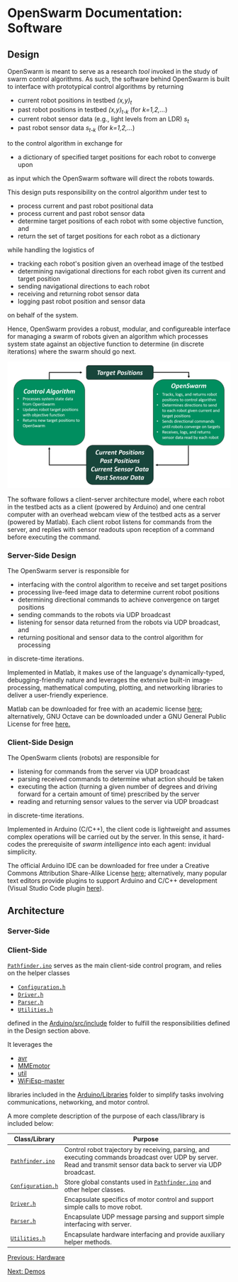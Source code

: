 # OpenSwarm Documentation: Software

## Design

OpenSwarm is meant to serve as a research _tool_ invoked in the study of swarm control algorithms. As such, the software behind OpenSwarm is built to interface with prototypical control algorithms by returning

- current robot positions in testbed _(x,y)<sub>t</sub>_
- past robot positions in testbed _(x,y)<sub>t-k</sub>_ (for _k=1,2,..._)
- current robot sensor data (e.g., light levels from an LDR) _s<sub>t</sub>_
- past robot sensor data _s<sub>t-k</sub>_ (for _k=1,2,..._)

to the control algorithm in exchange for 

- a dictionary of specified target positions for each robot to converge upon

as input which the OpenSwarm software will direct the robots towards.

This design puts responsibility on the control algorithm under test to

- process current and past robot positional data
- process current and past robot sensor data
- determine target positions of each robot with some objective function, and
- return the set of target positions for each robot as a dictionary

while handling the logistics of 

- tracking each robot's position given an overhead image of the testbed
- determining navigational directions for each robot given its current and target position
- sending navigational directions to each robot
- receiving and returning robot sensor data
- logging past robot position and sensor data

on behalf of the system.

Hence, OpenSwarm provides a robust, modular, and configureable interface for managing a swarm of robots given an algorithm which processes system state against an objective function to determine (in discrete iterations) where the swarm should go next.

![](Images/SoftwareInterface.png)

The software follows a client-server architecture model, where each robot in the testbed acts as a client (powered by Arduino) and one central computer with an overhead webcam view of the testbed acts as a server (powered by Matlab). Each client robot listens for commands from the server, and replies with sensor readouts upon reception of a command before executing the command.

### Server-Side Design

The OpenSwarm server is responsible for 

- interfacing with the control algorithm to receive and set target positions
- processing live-feed image data to determine current robot positions
- determining directional commands to achieve convergence on target positions
- sending commands to the robots via UDP broadcast
- listening for sensor data returned from the robots via UDP broadcast, and 
- returning positional and sensor data to the control algorithm for processing 

in discrete-time iterations.

Implemented in Matlab, it makes use of the language's dynamically-typed, debugging-friendly nature and leverages the extensive built-in image-processing, mathematical computing, plotting, and networking libraries to deliver a user-friendly experience.

Matlab can be downloaded for free with an academic license [here](https://www.mathworks.com/products/matlab.html); alternatively, GNU Octave can be downloaded under a GNU General Public License for free [here.](https://www.gnu.org/software/octave/)

### Client-Side Design

The OpenSwarm clients (robots) are responsible for

- listening for commands from the server via UDP broadcast
- parsing received commands to determine what action should be taken
- executing the action (turning a given number of degrees and driving forward for a certain amount of time) prescribed by the server
- reading and returning sensor values to the server via UDP broadcast

in discrete-time iterations.

Implemented in Arduino (C/C++), the client code is lightweight and assumes complex operations will be carried out by the server. In this sense, it hard-codes the prerequisite of _swarm intelligence_ into each agent: invidual simplicity.

The official Arduino IDE can be downloaded for free under a Creative Commons Attribution Share-Alike License [here](https://www.arduino.cc/en/Main/Software); alternatively, many popular text editors provide plugins to support Arduino and C/C++ development (Visual Studio Code plugin [here](https://marketplace.visualstudio.com/items?itemName=vsciot-vscode.vscode-arduino)).

## Architecture

### Server-Side

### Client-Side

[`Pathfinder.ino`](../Arduino/src/Pathfinder.ino) serves as the main client-side control program, and relies on the helper classes

- [`Configuration.h`](../Arduino/src/include/Configuration.h)
- [`Driver.h`](../Arduino/src/include/Driver.h)
- [`Parser.h`](../Arduino/src/include/Parser.h)
- [`Utilities.h`](../Arduino/src/include/Utilities.h)

defined in the [Arduino/src/include](../Arduino/src/include/) folder to fulfill the responsibilities defined in the Design section above.

It leverages the

- [avr](../Arduino/Libraries/avr/)
- [MMEmotor](../Arduino/Libraries/MMEmotor/)
- [util](../Arduino/Libraries/util/)
- [WiFiEsp-master](../Arduino/Libraries/WiFiEsp-master)

libraries included in the [Arduino/Libraries](../Arduino/Libraries/) folder to simplify tasks involving communications, networking, and motor control.

A more complete description of the purpose of each class/library is included below:

| Class/Library | Purpose |
|-|-|
| [`Pathfinder.ino`](../Arduino/src/Pathfinder.ino) | Control robot trajectory by receiving, parsing, and executing commands broadcast over UDP by server. Read and transmit sensor data back to server via UDP broadcast. |
| [`Configuration.h`](../Arduino/src/include/Configuration.h) | Store global constants used in [`Pathfinder.ino`](../Arduino/src/Pathfinder.ino) and other helper classes. |
| [`Driver.h`](../Arduino/src/include/Driver.h) | Encapsulate specifics of motor control and support simple calls to move robot. |
| [`Parser.h`](../Arduino/src/include/Parser.h) | Encapsulate UDP message parsing and support simple interfacing with server. |
| [`Utilities.h`](../Arduino/src/include/Utilities.h) | Encapsulate hardware interfacing and provide auxiliary helper methods. 

<a href=03-Hardware.md>Previous: Hardware</a>

<a href=05-Demos.md>Next: Demos</a>
